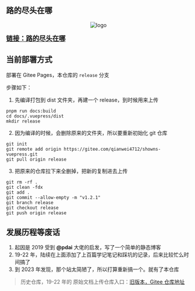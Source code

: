 ## 路的尽头在哪

<div style="text-align: center;">

![logo](/docs/.vuepress/public/img/favicon.ico)

</div>

<span style="font-weight:bold;font-size:18px">
<a href="https://qianwei4712.gitee.io/showns-vuepress/chest/" target="_blank">链接：路的尽头在哪</a>
</span>

## 当前部署方式

部署在 Gitee Pages，本仓库的 `release` 分支

步骤如下：

1. 先编译打包到 dist 文件夹，再建一个 release，到时候用来上传

```shell
pnpm run docs:build
cd docs/.vuepress/dist
mkdir release
```

2. 因为编译的时候，会删除原来的文件夹，所以要重新初始化 git 仓库

```shell
git init
git remote add origin https://gitee.com/qianwei4712/showns-vuepress.git
git pull origin release
```

3. 把原来的仓库拉下来全删掉，把新的复制进去上传

```shell
git rm -rf .
git clean -fdx
git add .
git commit --allow-empty -m "v1.2.1"
git branch release
git checkout release
git push origin release
```

## 发展历程等废话

1. 起因是 2019 受到 **@pdai** 大佬的启发，写了一个简单的静态博客
2. 19-22 年，陆续在上面添加了上百篇学记笔记和踩坑的记录，后来比较忙么时间搞了
3. 到 2023 年发现，那个站太简陋了，所以打算重新搞一个。就有了本仓库

> 历史仓库，19-22 年的 原始文档上传仓库入口：[旧版本，Gitee 仓库地址](https://gitee.com/qianwei4712/showns)
